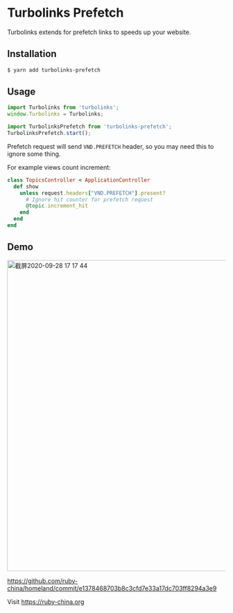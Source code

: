 # Turbolinks Prefetch

Turbolinks extends for prefetch links to speeds up your website.

## Installation

```bash
$ yarn add turbolinks-prefetch
```

## Usage

```js
import Turbolinks from 'turbolinks';
window.Turbolinks = Turbolinks;

import TurbolinksPrefetch from 'turbolinks-prefetch';
TurbolinksPrefetch.start();
```

Prefetch request will send `VND.PREFETCH` header, so you may need this to ignore some thing.

For example views count increment:

```rb
class TopicsController < ApplicationController
  def show
    unless request.headers["VND.PREFETCH"].present?
      # Ignore hit counter for prefetch request
      @topic.increment_hit
    end
  end
end
```

## Demo

<img width="715" alt="截屏2020-09-28 17 17 44" src="https://user-images.githubusercontent.com/5518/94414149-92935b00-01ae-11eb-9916-778d7740db98.png">

https://github.com/ruby-china/homeland/commit/e1378468703b8c3cfd7e33a17dc703ff8294a3e9

Visit https://ruby-china.org
